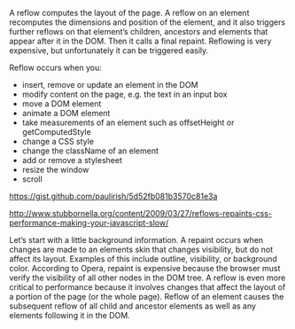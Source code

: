 A reflow computes the layout of the page. A reflow on an element recomputes the dimensions and position of the element, and it also triggers further reflows on that element’s children, ancestors and elements that appear after it in the DOM. Then it calls a final repaint. Reflowing is very expensive, but unfortunately it can be triggered easily.

Reflow occurs when you:

- insert, remove or update an element in the DOM
- modify content on the page, e.g. the text in an input box
- move a DOM element
- animate a DOM element
- take measurements of an element such as offsetHeight or getComputedStyle
- change a CSS style
- change the className of an element
- add or remove a stylesheet
- resize the window
- scroll

https://gist.github.com/paulirish/5d52fb081b3570c81e3a

http://www.stubbornella.org/content/2009/03/27/reflows-repaints-css-performance-making-your-javascript-slow/

Let’s start with a little background information. A repaint occurs when changes are made to an elements skin that changes visibility, but do not affect its layout. Examples of this include outline, visibility, or background color. According to Opera, repaint is expensive because the browser must verify the visibility of all other nodes in the DOM tree. A reflow is even more critical to performance because it involves changes that affect the layout of a portion of the page (or the whole page). Reflow of an element causes the subsequent reflow of all child and ancestor elements as well as any elements following it in the DOM.
